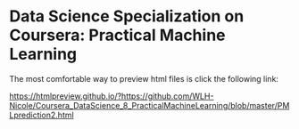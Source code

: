 # Data Science Specialization on Coursera: Practical Machine Learning

The most comfortable way to preview html files is click the following link: 

https://htmlpreview.github.io/?https://github.com/WLH-Nicole/Coursera_DataScience_8_PracticalMachineLearning/blob/master/PMLprediction2.html
